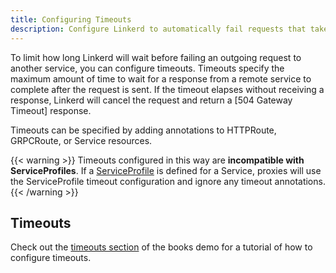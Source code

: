 ```yaml
---
title: Configuring Timeouts
description: Configure Linkerd to automatically fail requests that take too long.
---
```


To limit how long Linkerd will wait before failing an outgoing request to
another service, you can configure timeouts. Timeouts specify the maximum amount
of time to wait for a response from a remote service to complete after the
request is sent. If the timeout elapses without receiving a response, Linkerd
will cancel the request and return a [504 Gateway Timeout] response.

Timeouts can be specified by adding annotations to HTTPRoute, GRPCRoute, or
Service resources.

{{< warning >}}
Timeouts configured in this way are **incompatible with ServiceProfiles**. If a
[ServiceProfile](../../features/service-profiles/) is defined for a Service,
proxies will use the ServiceProfile timeout configuration and ignore any timeout
annotations.
{{< /warning >}}

## Timeouts

Check out the [timeouts section](../books/#timeouts) of the books demo
for a tutorial of how to configure timeouts.
